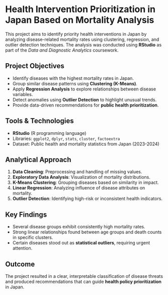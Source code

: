 # Health Intervention Prioritization in Japan Based on Mortality Analysis

This project aims to identify priority health interventions in Japan by analyzing disease-related mortality rates using clustering, regression, and outlier detection techniques. The analysis was conducted using **RStudio** as part of the *Data and Diagnostic Analytics* coursework.

## Project Objectives

- Identify diseases with the highest mortality rates in Japan.
- Group similar disease patterns using **Clustering (K-Means)**.
- Apply **Regression Analysis** to explore relationships between disease variables.
- Detect anomalies using **Outlier Detection** to highlight unusual trends.
- Provide data-driven recommendations for **public health prioritization**.

## Tools & Technologies

- **RStudio** (R programming language)
- Libraries: `ggplot2`, `dplyr`, `stats`, `cluster`, `factoextra`
- Dataset: Public health and mortality statistics from Japan (2023-2024)

## Analytical Approach

1. **Data Cleaning**: Preprocessing and handling of missing values.
2. **Exploratory Data Analysis**: Visualization of mortality distributions.
3. **K-Means Clustering**: Grouping diseases based on similarity in impact.
4. **Linear Regression**: Analyzing influence of disease attributes on mortality.
5. **Outlier Detection**: Identifying high-risk or inconsistent health indicators.

## Key Findings

- Several disease groups exhibit consistently high mortality rates.
- Strong linear relationships found between age groups and death counts in specific clusters.
- Certain diseases stood out as **statistical outliers**, requiring urgent attention.

## Outcome

The project resulted in a clear, interpretable classification of disease threats and produced recommendations that can guide **health policy prioritization** in Japan.


